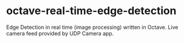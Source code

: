 # octave-real-time-edge-detection
Edge Detection in real time (image processing) written in Octave. Live camera feed provided by UDP Camera app.
